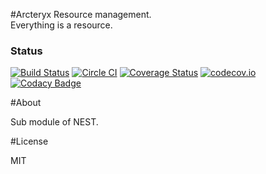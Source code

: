 #Arcteryx
Resource management.  
Everything is a resource. 

### Status
[![Build Status](https://travis-ci.org/bradwoo8621/arcteryx.svg?branch=master)](https://travis-ci.org/bradwoo8621/arcteryx)
[![Circle CI](https://circleci.com/gh/bradwoo8621/arcteryx.svg?style=svg)](https://circleci.com/gh/bradwoo8621/arcteryx)
[![Coverage Status](https://coveralls.io/repos/bradwoo8621/arcteryx/badge.svg?branch=master&service=github)](https://coveralls.io/github/bradwoo8621/arcteryx?branch=master)
[![codecov.io](https://codecov.io/github/bradwoo8621/arcteryx/coverage.svg?branch=master)](https://codecov.io/github/bradwoo8621/arcteryx?branch=master)
[![Codacy Badge](https://api.codacy.com/project/badge/grade/dfdf136aa5284406aa148081456da8f1)](https://www.codacy.com/app/bradwoo8621/arcteryx)

#About

Sub module of NEST.

#License

MIT
